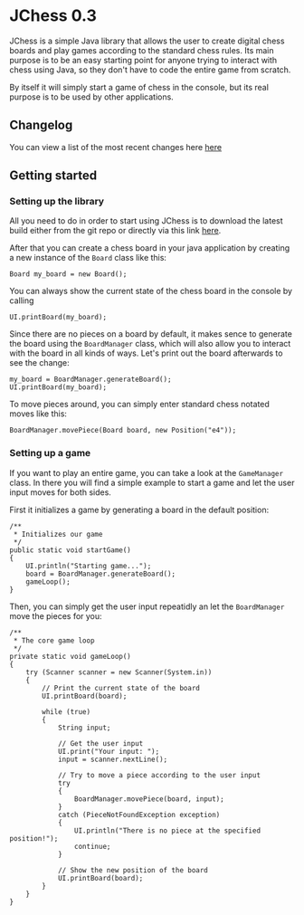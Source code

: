 # JChess 0.3

JChess is a simple Java library that allows the user to create digital chess boards and play games according to the standard chess rules.
Its main purpose is to be an easy starting point for anyone trying to interact with chess using Java, so they don't have to code the entire game from scratch.

By itself it will simply start a game of chess in the console, but its real purpose is to be used by other applications.

## Changelog

You can view a list of the most recent changes here [here](https://github.com/ArianDannemann/jchess/blob/master/changelog.md)

## Getting started

### Setting up the library

All you need to do in order to start using JChess is to download the latest build either from the git repo or directly via this link [here](https://github.com/ArianDannemann/jchess/blob/master/builds/jchess-0.3.jar).

After that you can create a chess board in your java application by creating a new instance of the `Board` class like this:

```
Board my_board = new Board();
```

You can always show the current state of the chess board in the console by calling

```
UI.printBoard(my_board);
```

Since there are no pieces on a board by default, it makes sence to generate the board using the `BoardManager` class, which will also allow you to interact with the board in all kinds of ways.
Let's print out the board afterwards to see the change:

```
my_board = BoardManager.generateBoard();
UI.printBoard(my_board);
```


To move pieces around, you can simply enter standard chess notated moves like this:

```
BoardManager.movePiece(Board board, new Position("e4"));
```

### Setting up a game

If you want to play an entire game, you can take a look at the `GameManager` class.
In there you will find a simple example to start a game and let the user input moves for both sides.

First it initializes a game by generating a board in the default position:

```
/**
 * Initializes our game
 */
public static void startGame()
{
    UI.println("Starting game...");
    board = BoardManager.generateBoard();
    gameLoop();
}
```

Then, you can simply get the user input repeatidly an let the `BoardManager` move the pieces for you:

```
/**
 * The core game loop
 */
private static void gameLoop()
{
    try (Scanner scanner = new Scanner(System.in))
    {
        // Print the current state of the board
        UI.printBoard(board);

        while (true)
        {
            String input;

            // Get the user input
            UI.print("Your input: ");
            input = scanner.nextLine();

            // Try to move a piece according to the user input
            try
            {
                BoardManager.movePiece(board, input);
            }
            catch (PieceNotFoundException exception)
            {
                UI.println("There is no piece at the specified position!");
                continue;
            }

            // Show the new position of the board
            UI.printBoard(board);
        }
    }
}
```
